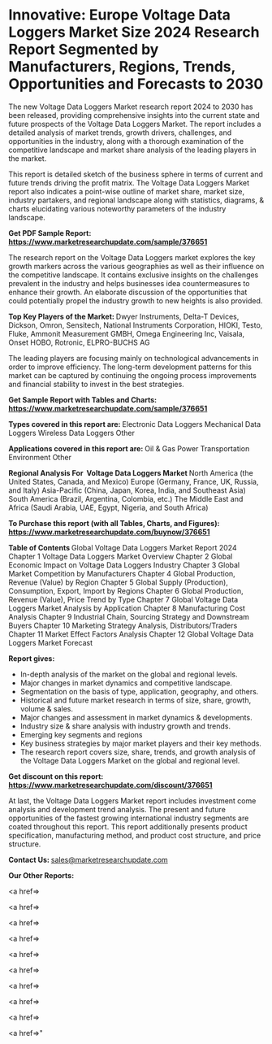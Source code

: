 # Innovative: Europe Voltage Data Loggers Market Size 2024 Research Report Segmented by Manufacturers, Regions, Trends, Opportunities and Forecasts to 2030

The new Voltage Data Loggers Market research report 2024 to 2030 has been released, providing comprehensive insights into the current state and future prospects of the Voltage Data Loggers Market. The report includes a detailed analysis of market trends, growth drivers, challenges, and opportunities in the industry, along with a thorough examination of the competitive landscape and market share analysis of the leading players in the market.

This report is detailed sketch of the business sphere in terms of current and future trends driving the profit matrix. The Voltage Data Loggers Market report also indicates a point-wise outline of market share, market size, industry partakers, and regional landscape along with statistics, diagrams, &amp; charts elucidating various noteworthy parameters of the industry landscape.

<strong><b>Get PDF Sample Report: <a href=https://www.marketresearchupdate.com/sample/376651>https://www.marketresearchupdate.com/sample/376651</a></b></strong>

The research report on the Voltage Data Loggers market explores the key growth markers across the various geographies as well as their influence on the competitive landscape. It contains exclusive insights on the challenges prevalent in the industry and helps businesses idea countermeasures to enhance their growth. An elaborate discussion of the opportunities that could potentially propel the industry growth to new heights is also provided.

<strong><b>Top Key Players of the Market:
</b></strong>Dwyer Instruments, Delta-T Devices, Dickson, Omron, Sensitech, National Instruments Corporation, HIOKI, Testo, Fluke, Ammonit Measurement GMBH, Omega Engineering Inc, Vaisala, Onset HOBO, Rotronic, ELPRO-BUCHS AG<strong><b>
</b></strong>

The leading players are focusing mainly on technological advancements in order to improve efficiency. The long-term development patterns for this market can be captured by continuing the ongoing process improvements and financial stability to invest in the best strategies.

<strong><b>Get Sample Report with Tables and Charts: <a href=https://www.marketresearchupdate.com/sample/376651>https://www.marketresearchupdate.com/sample/376651</a></b></strong>

<strong><b>Types covered in this report are:
</b></strong>Electronic Data Loggers
Mechanical Data Loggers
Wireless Data Loggers
Other<strong><b>
</b></strong>

<strong><b>Applications covered in this report are:
</b></strong>Oil & Gas
Power
Transportation
Environment
Other<strong><b>
</b></strong>

<strong><b>Regional Analysis For  Voltage Data Loggers Market</b></strong><strong><b>
</b></strong>North America (the United States, Canada, and Mexico)
Europe (Germany, France, UK, Russia, and Italy)
Asia-Pacific (China, Japan, Korea, India, and Southeast Asia)
South America (Brazil, Argentina, Colombia, etc.)
The Middle East and Africa (Saudi Arabia, UAE, Egypt, Nigeria, and South Africa)

<strong><b>To Purchase this report (with all Tables, Charts, and Figures): <a href=https://www.marketresearchupdate.com/buynow/376651>https://www.marketresearchupdate.com/buynow/376651</a></b></strong>

<strong><b>Table of Contents</b></strong><strong><b>
</b></strong>Global Voltage Data Loggers Market Report 2024
Chapter 1 Voltage Data Loggers Market Overview
Chapter 2 Global Economic Impact on Voltage Data Loggers Industry
Chapter 3 Global Market Competition by Manufacturers
Chapter 4 Global Production, Revenue (Value) by Region
Chapter 5 Global Supply (Production), Consumption, Export, Import by Regions
Chapter 6 Global Production, Revenue (Value), Price Trend by Type
Chapter 7 Global Voltage Data Loggers Market Analysis by Application
Chapter 8 Manufacturing Cost Analysis
Chapter 9 Industrial Chain, Sourcing Strategy and Downstream Buyers
Chapter 10 Marketing Strategy Analysis, Distributors/Traders
Chapter 11 Market Effect Factors Analysis
Chapter 12 Global Voltage Data Loggers Market Forecast

<strong><b>Report gives:</b></strong>

- In-depth analysis of the market on the global and regional levels.
- Major changes in market dynamics and competitive landscape.
- Segmentation on the basis of type, application, geography, and others.
- Historical and future market research in terms of size, share, growth, volume &amp; sales.
- Major changes and assessment in market dynamics &amp; developments.
- Industry size &amp; share analysis with industry growth and trends.
- Emerging key segments and regions
- Key business strategies by major market players and their key methods.
- The research report covers size, share, trends, and growth analysis of the Voltage Data Loggers Market on the global and regional level.

<strong><b>Get discount on this report: <a href=https://www.marketresearchupdate.com/discount/376651>https://www.marketresearchupdate.com/discount/376651</a></b></strong>

At last, the Voltage Data Loggers Market report includes investment come analysis and development trend analysis. The present and future opportunities of the fastest growing international industry segments are coated throughout this report. This report additionally presents product specification, manufacturing method, and product cost structure, and price structure.

<strong><b>Contact Us:
</b></strong>sales@marketresearchupdate.com

<strong>Our Other Reports:</strong>

<a href=></a>

<a href=></a>

<a href=></a>

<a href=></a>

<a href=></a>

<a href=></a>

<a href=></a>

<a href=></a>

<a href=></a>

<a href=></a>"
